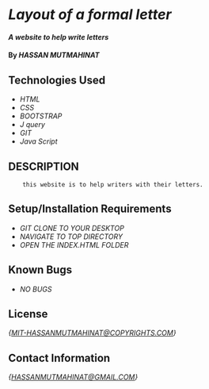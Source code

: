 # _Layout of a formal letter_

#### _A website to help write letters_

#### By _**HASSAN MUTMAHINAT**_

## Technologies Used

* _HTML_
* _CSS_
* _BOOTSTRAP_
* _J query_ 
* _GIT_ 
* _Java Script_ 


## DESCRIPTION
        this website is to help writers with their letters.


## Setup/Installation Requirements

* _GIT CLONE TO YOUR DESKTOP_
* _NAVIGATE TO TOP DIRECTORY_
* _OPEN THE INDEX.HTML FOLDER_



## Known Bugs

* _NO BUGS_


## License

_{MIT-HASSANMUTMAHINAT@COPYRIGHTS.COM}_

## Contact Information

_{HASSANMUTMAHINAT@GMAIL.COM}_
